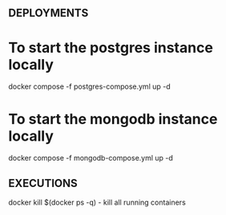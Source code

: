## DEPLOYMENTS

# To start the postgres instance locally
docker compose -f postgres-compose.yml up -d


# To start the mongodb instance locally
docker compose -f mongodb-compose.yml up -d

## EXECUTIONS

docker kill $(docker ps -q) - kill all running containers